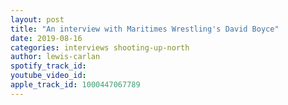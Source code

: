 ```yaml
---
layout: post
title: "An interview with Maritimes Wrestling's David Boyce"
date: 2019-08-16
categories: interviews shooting-up-north
author: lewis-carlan
spotify_track_id: 
youtube_video_id: 
apple_track_id: 1000447067789
---
```

